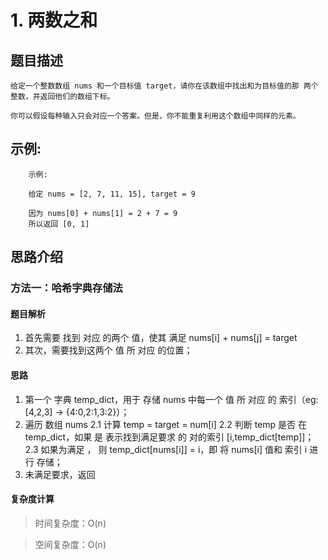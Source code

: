 # 1. 两数之和

## 题目描述
    
    给定一个整数数组 nums 和一个目标值 target，请你在该数组中找出和为目标值的那 两个 整数，并返回他们的数组下标。

    你可以假设每种输入只会对应一个答案。但是，你不能重复利用这个数组中同样的元素。

  
## 示例:
```
    示例:

    给定 nums = [2, 7, 11, 15], target = 9

    因为 nums[0] + nums[1] = 2 + 7 = 9
    所以返回 [0, 1]
```

## 思路介绍

### 方法一：哈希字典存储法

#### 题目解析

1. 首先需要 找到 对应 的两个 值，使其 满足 nums[i] + nums[j] = target
2. 其次，需要找到这两个 值 所 对应 的位置；

#### 思路

1. 第一个 字典 temp_dict，用于 存储 nums 中每一个 值 所 对应 的 索引（eg: [4,2,3] -> {4:0,2:1,3:2}）；
2. 遍历 数组 nums
  2.1 计算 temp = target = num[i]
  2.2 判断 temp 是否 在 temp_dict，如果 是 表示找到满足要求 的 对的索引 [i,temp_dict[temp]]；
  2.3 如果为满足 ， 则 temp_dict[nums[i]] = i，即 将 nums[i] 值和 索引 i 进行 存储；
3. 未满足要求，返回

   
#### 复杂度计算

> 时间复杂度：O(n)  

> 空间复杂度：O(n)  

